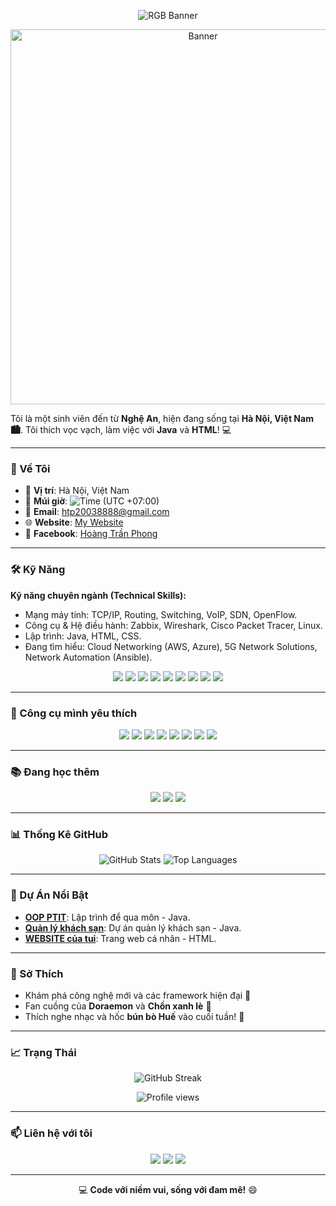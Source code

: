 <p align="center">
  <img src="https://readme-typing-svg.herokuapp.com?font=Fira+Code&size=20&duration=5000&pause=1000&colorMode=gradient&gradientColors=FF0000,FF7F00,FFFF00,00FF00,0000FF,4B0082,9400D3&width=1000&lines=Xin+chào!+Tôi+là+Hoàng+Trần+Phong+👋+~+Sinh+viên+thích+đồ+công+nghệ+từ+Nghệ+An!+🚀" alt="RGB Banner">
</p>

<p align="center">
  <img src="https://media4.giphy.com/media/v1.Y2lkPTc5MGI3NjExaWhyM2tjMWxmamdjemQ4NXB2MGlxYzlybmRuaTk5cmRwaDg1NTFvZiZlcD12MV9pbnRlcm5hbF9naWZfYnlfaWQmY3Q9Zw/9FlAbDWF95S3C/giphy.gif" alt="Banner" width="600">
</p>

Tôi là một sinh viên đến từ **Nghệ An**, hiện đang sống tại **Hà Nội, Việt Nam 🏙️**. Tôi thích vọc vạch, làm việc với **Java** và **HTML**! 💻

---

### 🌟 Về Tôi

- 📍 **Vị trí**: Hà Nội, Việt Nam  
- 📅 **Múi giờ**: ![Time](https://time.is/vi/Hanoi) (UTC +07:00)  
- 📧 **Email**: [htp20038888@gmail.com](mailto:htp20338888@gmail.com)  
- 🌐 **Website**: [My Website](https://htp8888.github.io/my-website/)  
- 📘 **Facebook**: [Hoàng Trần Phong](https://www.facebook.com/phonglanne999/)

---

### 🛠️ Kỹ Năng

**Kỹ năng chuyên ngành (Technical Skills):**

- Mạng máy tính: TCP/IP, Routing, Switching, VoIP, SDN, OpenFlow.
- Công cụ & Hệ điều hành: Zabbix, Wireshark, Cisco Packet Tracer, Linux.
- Lập trình: Java, HTML, CSS.
- Đang tìm hiểu: Cloud Networking (AWS, Azure), 5G Network Solutions, Network Automation (Ansible).

<p align="center">
  <a href="https://www.java.com/"><img src="https://img.shields.io/badge/-Java-007396?style=flat-square&logo=java"/></a>
  <a href="https://developer.mozilla.org/en-US/docs/Web/HTML"><img src="https://img.shields.io/badge/-HTML-E34F26?style=flat-square&logo=html5"/></a>
  <a href="https://developer.mozilla.org/en-US/docs/Web/CSS"><img src="https://img.shields.io/badge/-CSS-1572B6?style=flat-square&logo=css3"/></a>
  <a href="https://www.kernel.org/"><img src="https://img.shields.io/badge/-Linux-FCC624?style=flat-square&logo=linux"/></a>
  <a href="https://www.wireshark.org/"><img src="https://img.shields.io/badge/-Wireshark-1679A7?style=flat-square&logo=wireshark"/></a>
  <a href="https://git-scm.com/"><img src="https://img.shields.io/badge/-Git-F05032?style=flat-square&logo=git"/></a>
  <a href="https://github.com/"><img src="https://img.shields.io/badge/-GitHub-181717?style=flat-square&logo=github"/></a>
  <a href="https://www.zabbix.com/"><img src="https://img.shields.io/badge/-Zabbix-DC382D?style=flat-square&logo=zabbix"/></a>
  <a href="https://www.netacad.com/courses/packet-tracer"><img src="https://img.shields.io/badge/-Cisco%20Packet%20Tracer-1BA0D7?style=flat-square&logo=cisco"/></a>
</p>

---

### 🧰 Công cụ mình yêu thích

<p align="center">
  <img src="https://img.shields.io/badge/Visual%20Studio%20Code-007ACC?style=flat-square&logo=visual-studio-code&logoColor=white"/>
  <img src="https://img.shields.io/badge/Postman-FF6C37?style=flat-square&logo=postman&logoColor=white"/>
  <img src="https://img.shields.io/badge/MySQL-4479A1?style=flat-square&logo=mysql&logoColor=white"/>
  <img src="https://img.shields.io/badge/Notion-000000?style=flat-square&logo=notion&logoColor=white"/>
  <img src="https://img.shields.io/badge/Zabbix-DC382D?style=flat-square&logo=zabbix&logoColor=white"/>
  <img src="https://img.shields.io/badge/Wireshark-1679A7?style=flat-square&logo=wireshark&logoColor=white"/>
  <img src="https://img.shields.io/badge/Cisco%20Packet%20Tracer-1BA0D7?style=flat-square&logo=cisco&logoColor=white"/>
  <img src="https://img.shields.io/badge/Linux-FCC624?style=flat-square&logo=linux&logoColor=black"/>
</p>

---

### 📚 Đang học thêm

<p align="center">
  <img src="https://img.shields.io/badge/AWS%20Cloud-232F3E?style=for-the-badge&logo=amazon-aws&logoColor=white"/>
  <img src="https://img.shields.io/badge/Ansible-EE0000?style=for-the-badge&logo=ansible&logoColor=white"/>
  <img src="https://img.shields.io/badge/5G%20Networks-00BFFF?style=for-the-badge&logo=5g&logoColor=white"/>
</p>

---

### 📊 Thống Kê GitHub

<p align="center">
  <img src="https://github-readme-stats.vercel.app/api?username=HTP8888&show_icons=true&theme=midnight-purple" alt="GitHub Stats">
  <img src="https://github-readme-stats.vercel.app/api/top-langs/?username=HTP8888&layout=compact&theme=midnight-purple" alt="Top Languages">
</p>

---

### 📌 Dự Án Nổi Bật

- **[OOP PTIT](https://github.com/HTP8888/OOP-PTIT)**: Lập trình để qua môn - Java.  
- **[Quản lý khách sạn](https://github.com/HTP8888/hotel69)**: Dự án quản lý khách sạn - Java.  
- **[WEBSITE của tui](https://htp8888.github.io/my-website/)**: Trang web cá nhân - HTML.

---

### 🎯 Sở Thích

- Khám phá công nghệ mới và các framework hiện đại 🌟  
- Fan cuồng của **Doraemon** và **Chồn xanh lè** 🐾  
- Thích nghe nhạc và hốc **bún bò Huế** vào cuối tuần! 🍜

---

### 📈 Trạng Thái

<p align="center">
  <img src="https://github-readme-streak-stats.herokuapp.com/?user=HTP8888&theme=midnight-purple" alt="GitHub Streak">
</p>

<p align="center">
  <img src="https://komarev.com/ghpvc/?username=HTP8888&style=flat-square&color=blue" alt="Profile views" />
</p>

---

### 📫 Liên hệ với tôi

<p align="center">
  <a href="mailto:htp20338888@gmail.com"><img src="https://img.shields.io/badge/Gmail-D14836?style=for-the-badge&logo=gmail&logoColor=white"/></a>
  <a href="https://www.facebook.com/phonglanne999/"><img src="https://img.shields.io/badge/Facebook-1877F2?style=for-the-badge&logo=facebook&logoColor=white"/></a>
  <a href="https://github.com/HTP8888"><img src="https://img.shields.io/badge/GitHub-181717?style=for-the-badge&logo=github&logoColor=white"/></a>
</p>

---

<p align="center">
 💻 <b>Code với niềm vui, sống với đam mê!</b> 😄
</p>
